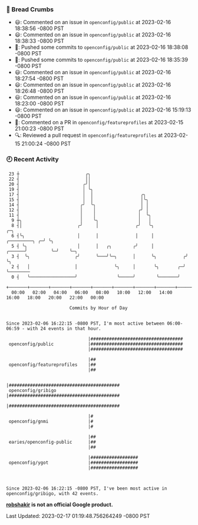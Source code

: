 ### 🍞 Bread Crumbs

 * 😃: Commented on an issue in `openconfig/public` at 2023-02-16 18:38:56 -0800 PST
 * 😃: Commented on an issue in `openconfig/public` at 2023-02-16 18:38:33 -0800 PST
 * 🚢: Pushed some commits to `openconfig/public` at 2023-02-16 18:38:08 -0800 PST
 * 🚢: Pushed some commits to `openconfig/public` at 2023-02-16 18:35:39 -0800 PST
 * 😃: Commented on an issue in `openconfig/public` at 2023-02-16 18:27:54 -0800 PST
 * 😃: Commented on an issue in `openconfig/public` at 2023-02-16 18:26:48 -0800 PST
 * 😃: Commented on an issue in `openconfig/public` at 2023-02-16 18:23:00 -0800 PST
 * 😃: Commented on an issue in `openconfig/public` at 2023-02-16 15:19:13 -0800 PST
 * 💬: Commented on a PR in  `openconfig/featureprofiles` at 2023-02-15 21:00:23 -0800 PST
 * 🔍: Reviewed a pull request in  `openconfig/featureprofiles` at 2023-02-15 21:00:24 -0800 PST

### 🕘 Recent Activity
```
 23 ┼                         ╭╮
 22 ┤                         ││
 20 ┤                        ╭╯│
 19 ┤                        │ ╰╮
 17 ┤                        │  │                  ╭╮
 15 ┤                        │  │                  │╰╮
 14 ┤                       ╭╯  ╰╮                 │ │
 12 ┤                       │    │                ╭╯ │
 11 ┤                       │    │                │  ╰╮
  9 ┼╮                      │    ╰╮               │   │
  8 ┤│                     ╭╯     │              ╭╯   ╰╮                                 ╭─╮
  6 ┤╰╮                    │      │              │     │                   ╭─────────╮ ╭─╯ ╰╮
  5 ┤ ╰╮                   │      │   ╭╮        ╭╯     │            ╭──────╯         ╰─╯    ╰─╮
  3 ┤  ╰╮                 ╭╯      ╰───╯╰─╮      │      ╰╮          ╭╯                         ╰╮
  2 ┤   │                 │              ╰╮     │       ╰╮       ╭─╯                           ╰────────
  0 ┤   ╰─────────────────╯               ╰─────╯        ╰───────╯
    +───────+───────+───────+───────+───────+───────+───────+───────+───────+───────+───────+───────+────
  00:00   02:00   04:00   06:00   08:00   10:00   12:00   14:00   16:00   18:00   20:00   22:00   00:00   

						Commits by Hour of Day


Since 2023-02-06 16:22:15 -0800 PST, I'm most active between 06:00-06:59 - with 24 events in that hour.

```



```
                               |###################################
 openconfig/public             |###################################
                               |###################################

                               |##
 openconfig/featureprofiles    |##
                               |##

                               |##########################################
 openconfig/gribigo            |##########################################
                               |##########################################

                               |#
 openconfig/gnmi               |#
                               |#

                               |##
 earies/openconfig-public      |##
                               |##

                               |##################
 openconfig/ygot               |##################
                               |##################



Since 2023-02-06 16:22:15 -0800 PST, I've been most active in openconfig/gribigo, with 42 events.

```
**[robshakir](mailto:robjs@google.com) is not an official Google product.**  


Last Updated: 2023-02-17 01:19:48.756264249 -0800 PST
